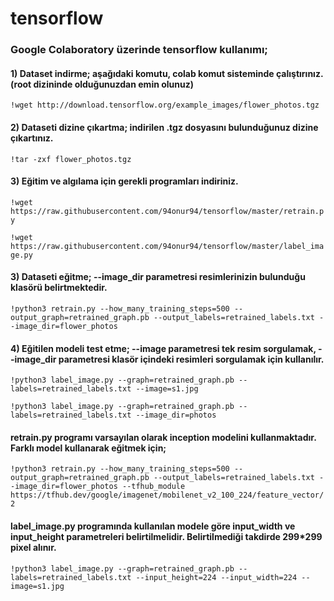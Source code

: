 # tensorflow
### Google Colaboratory üzerinde tensorflow kullanımı;

#### 1) Dataset indirme; aşağıdaki komutu, colab komut sisteminde çalıştırınız. (root dizininde olduğunuzdan emin olunuz)
``` !wget http://download.tensorflow.org/example_images/flower_photos.tgz ```

#### 2) Dataseti dizine çıkartma; indirilen .tgz dosyasını bulunduğunuz dizine çıkartınız.
``` !tar -zxf flower_photos.tgz ```

#### 3) Eğitim ve algılama için gerekli programları indiriniz.
``` !wget https://raw.githubusercontent.com/94onur94/tensorflow/master/retrain.py ```

``` !wget https://raw.githubusercontent.com/94onur94/tensorflow/master/label_image.py ```
	
#### 3) Dataseti eğitme; --image_dir parametresi resimlerinizin bulunduğu klasörü belirtmektedir.
``` !python3 retrain.py --how_many_training_steps=500 --output_graph=retrained_graph.pb --output_labels=retrained_labels.txt --image_dir=flower_photos ```

#### 4) Eğitilen modeli test etme; --image parametresi tek resim sorgulamak, --image_dir parametresi klasör içindeki resimleri sorgulamak için kullanılır.
``` !python3 label_image.py --graph=retrained_graph.pb --labels=retrained_labels.txt --image=s1.jpg ```

``` !python3 label_image.py --graph=retrained_graph.pb --labels=retrained_labels.txt --image_dir=photos ```


#### retrain.py programı varsayılan olarak inception modelini kullanmaktadır. Farklı model kullanarak eğitmek için;
``` !python3 retrain.py --how_many_training_steps=500 --output_graph=retrained_graph.pb --output_labels=retrained_labels.txt --image_dir=flower_photos --tfhub_module https://tfhub.dev/google/imagenet/mobilenet_v2_100_224/feature_vector/2 ```

#### label_image.py programında kullanılan modele göre input_width ve input_height parametreleri belirtilmelidir. Belirtilmediği takdirde 299*299 pixel alınır.
``` !python3 label_image.py --graph=retrained_graph.pb --labels=retrained_labels.txt --input_height=224 --input_width=224 --image=s1.jpg ```
